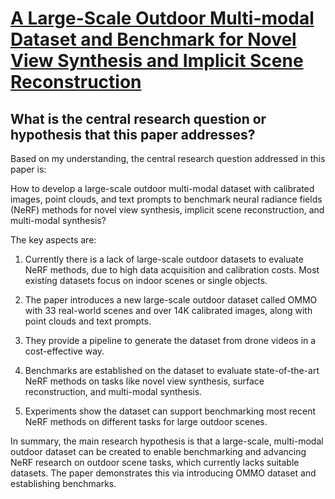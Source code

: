 # [A Large-Scale Outdoor Multi-modal Dataset and Benchmark for Novel View   Synthesis and Implicit Scene Reconstruction](https://arxiv.org/abs/2301.06782)

## What is the central research question or hypothesis that this paper addresses?

 Based on my understanding, the central research question addressed in this paper is:

How to develop a large-scale outdoor multi-modal dataset with calibrated images, point clouds, and text prompts to benchmark neural radiance fields (NeRF) methods for novel view synthesis, implicit scene reconstruction, and multi-modal synthesis? 

The key aspects are:

1. Currently there is a lack of large-scale outdoor datasets to evaluate NeRF methods, due to high data acquisition and calibration costs. Most existing datasets focus on indoor scenes or single objects. 

2. The paper introduces a new large-scale outdoor dataset called OMMO with 33 real-world scenes and over 14K calibrated images, along with point clouds and text prompts.

3. They provide a pipeline to generate the dataset from drone videos in a cost-effective way.

4. Benchmarks are established on the dataset to evaluate state-of-the-art NeRF methods on tasks like novel view synthesis, surface reconstruction, and multi-modal synthesis.

5. Experiments show the dataset can support benchmarking most recent NeRF methods on different tasks for large outdoor scenes.

In summary, the main research hypothesis is that a large-scale, multi-modal outdoor dataset can be created to enable benchmarking and advancing NeRF research on outdoor scene tasks, which currently lacks suitable datasets. The paper demonstrates this via introducing OMMO dataset and establishing benchmarks.
